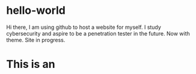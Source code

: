 # hello-world

Hi there, I am using github to host a website for myself.
I study cybersecurity and aspire to be a penetration tester in the future.
Now with theme.
Site in progress. 
 
# This is an 
